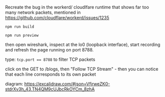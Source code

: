 Recreate the bug in the workerd/ cloudlfare runtime that shows far too many network packets, mentioned in https://github.com/cloudflare/workerd/issues/1235

```
npm run build
```

```
npm run preview
```

then open wireshark, inspect at the lo0 (loopback interface), start recording and refresh the page running on port 8788. 

type: `tcp.port == 8788` to filter TCP packets


click on the GET to /blogs, then "Follow TCP Stream" - then you can notice that each line corresponds to its own packet

diagram: https://excalidraw.com/#json=VfjrweZK0-stdrXv3h_43,TN4QM9cUJbcRkOYCm_8zhA




